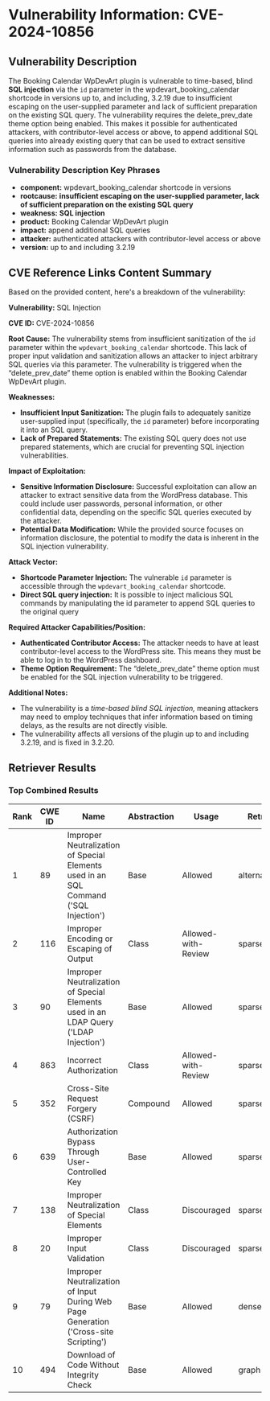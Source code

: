 # Vulnerability Information: CVE-2024-10856

## Vulnerability Description
The Booking Calendar WpDevArt plugin is vulnerable to time-based, blind **SQL injection** via the `id` parameter in the wpdevart_booking_calendar shortcode in versions up to, and including, 3.2.19 due to insufficient escaping on the user-supplied parameter and lack of sufficient preparation on the existing SQL query. The vulnerability requires the delete_prev_date theme option being enabled. This makes it possible for authenticated attackers, with contributor-level access or above, to append additional SQL queries into already existing query that can be used to extract sensitive information such as passwords from the database.

### Vulnerability Description Key Phrases
- **component:** wpdevart_booking_calendar shortcode in versions
- **rootcause:** **insufficient escaping on the user-supplied parameter, lack of sufficient preparation on the existing SQL query**
- **weakness:** **SQL injection**
- **product:** Booking Calendar WpDevArt plugin
- **impact:** append additional SQL queries
- **attacker:** authenticated attackers with contributor-level access or above
- **version:** up to and including 3.2.19

## CVE Reference Links Content Summary
Based on the provided content, here's a breakdown of the vulnerability:

**Vulnerability:** SQL Injection

**CVE ID:** CVE-2024-10856

**Root Cause:**
The vulnerability stems from insufficient sanitization of the `id` parameter within the `wpdevart_booking_calendar` shortcode. This lack of proper input validation and sanitization allows an attacker to inject arbitrary SQL queries via this parameter. The vulnerability is triggered when the “delete_prev_date” theme option is enabled within the Booking Calendar WpDevArt plugin.

**Weaknesses:**
*   **Insufficient Input Sanitization:** The plugin fails to adequately sanitize user-supplied input (specifically, the `id` parameter) before incorporating it into an SQL query.
*   **Lack of Prepared Statements:** The existing SQL query does not use prepared statements, which are crucial for preventing SQL injection vulnerabilities.

**Impact of Exploitation:**
*   **Sensitive Information Disclosure:** Successful exploitation can allow an attacker to extract sensitive data from the WordPress database. This could include user passwords, personal information, or other confidential data, depending on the specific SQL queries executed by the attacker.
*  **Potential Data Modification:** While the provided source focuses on information disclosure, the potential to modify the data is inherent in the SQL injection vulnerability.

**Attack Vector:**
*   **Shortcode Parameter Injection:** The vulnerable `id` parameter is accessible through the `wpdevart_booking_calendar` shortcode.
*  **Direct SQL query injection:** It is possible to inject malicious SQL commands by manipulating the id parameter to append SQL queries to the original query

**Required Attacker Capabilities/Position:**
*   **Authenticated Contributor Access:** The attacker needs to have at least contributor-level access to the WordPress site. This means they must be able to log in to the WordPress dashboard.
*   **Theme Option Requirement:** The “delete\_prev\_date” theme option must be enabled for the SQL injection vulnerability to be triggered.

**Additional Notes:**

*   The vulnerability is a *time-based blind SQL injection,* meaning attackers may need to employ techniques that infer information based on timing delays, as the results are not directly visible.
*   The vulnerability affects all versions of the plugin up to and including 3.2.19, and is fixed in 3.2.20.

## Retriever Results

### Top Combined Results

| Rank | CWE ID | Name | Abstraction | Usage  | Retrievers | Individual Scores |
|------|--------|------|-------------|-------|------------|-------------------|
| 1 | 89 | Improper Neutralization of Special Elements used in an SQL Command ('SQL Injection') | Base | Allowed | alternate_terms | 1.000 |
| 2 | 116 | Improper Encoding or Escaping of Output | Class | Allowed-with-Review | sparse | 0.606 |
| 3 | 90 | Improper Neutralization of Special Elements used in an LDAP Query ('LDAP Injection') | Base | Allowed | sparse | 0.560 |
| 4 | 863 | Incorrect Authorization | Class | Allowed-with-Review | sparse | 0.553 |
| 5 | 352 | Cross-Site Request Forgery (CSRF) | Compound | Allowed | sparse | 0.552 |
| 6 | 639 | Authorization Bypass Through User-Controlled Key | Base | Allowed | sparse | 0.541 |
| 7 | 138 | Improper Neutralization of Special Elements | Class | Discouraged | sparse | 0.538 |
| 8 | 20 | Improper Input Validation | Class | Discouraged | sparse | 0.537 |
| 9 | 79 | Improper Neutralization of Input During Web Page Generation ('Cross-site Scripting') | Base | Allowed | dense | 0.514 |
| 10 | 494 | Download of Code Without Integrity Check | Base | Allowed | graph | 0.002 |

